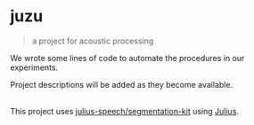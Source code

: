# juzu

> a project for acoustic processing

We wrote some lines of code to automate the procedures in our experiments.

Project descriptions will be added as they become available. <br><br>

This project uses [julius-speech/segmentation-kit](https://github.com/julius-speech/segmentation-kit "julius-speech/segmentation-kit") using [Julius](https://github.com/julius-speech/julius "Julius").
